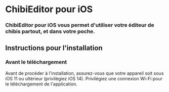 # ChibiEditor pour iOS

### ChibiEditor pour iOS vous permet d'utiliser votre éditeur de chibis partout, et dans votre poche.


## Instructions pour l'installation

### Avant le téléchargement

Avant de procéder à l'installation, assurez-vous que votre appareil soit sous iOS 11 ou ultérieur (privilégiez iOS 14). Privilégiez une connexion Wi-Fi pour le téléchargement de l'application.
